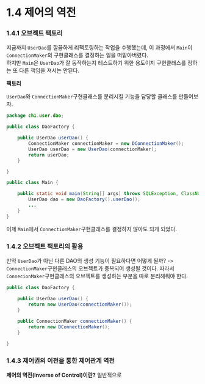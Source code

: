 # 1.4 제어의 역전
### 1.4.1 오브젝트 팩토리
지금까지 `UserDao`를 깔끔하게 리팩토링하는 작업을 수행했는데, 이 과정에서 `Main`이 `ConnectionMaker`의 구현클래스를 결정하는 일을 떠맡아버렸다. <br/>
하지만 `Main`은 `UserDao`가 잘 동작하는지 테스트하기 위한 용도이지 구현클래스를 정하는 또 다른 책임을 져서는 안된다. <br/>

**팩토리**
<br/>

`UserDao`와 `ConnectionMaker`구현클래스를 분리시킬 기능을 담당할 클래스를 만들어보자.
```java
package ch1.user.dao;

public class DaoFactory {

    public UserDao userDao() {
        ConnectionMaker connectionMaker = new DConnectionMaker();
        UserDao userDao = new UserDao(connectionMaker);
        return userDao;
    }

}
```
```java
public class Main {

    public static void main(String[] args) throws SQLException, ClassNotFoundException {
        UserDao dao = new DaoFactory().userDao();
        ...
    }
}
```
이제 `Main`에서 `ConnectionMaker`구현클래스를 결정하지 않아도 되게 되었다.

### 1.4.2 오브젝트 팩토리의 활용
만약 `UserDao`가 아닌 다른 DAO의 생성 기능이 필요하다면 어떻게 될까? -> `ConnectionMaker`구현클래스의 오브젝트가 중복되어 생성될 것이다.
따라서 `ConnecionMaker`구현클래스의 오브젝트를 생성하는 부분을 따로 분리해줘야 한다.
```java
public class DaoFactory {

    public UserDao userDao() {
        return new UserDao(connectionMaker());
    }
    
    public ConnectionMaker connectionMaker() {
        return new DConnectionMaker();
    }

}
```

### 1.4.3 제어권의 이전을 통한 제어관계 역전
**제어의 역전(Inverse of Control)이란?**
일반적으로 

